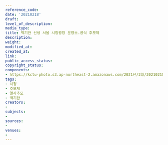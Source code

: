 ```yaml
---
reference_code: 
date: '20210218'
draft: 
level_of_description: 
media_type: 
title: 백기완 선생 서울 시청광장 분향소.공식 추모제
description: 
weight: 
modified_at: 
created_at: 
link: 
public_access_status: 
copyright_status: 
components:
- https://kctu-photo.s3.ap-northeast-2.amazonaws.com/2021년/2월/20210218-백기완+선생+서울+시청광장+분향소.공식+추모제_시청_추모제_열사추모_백기완/_5D41187.jpg
tags:
- 시청
- 추모제
- 열사추모
- 백기완
creators:
- 
subjects:
- 
sources:
- 
venues:
- 
---
```

